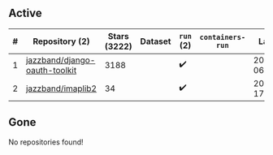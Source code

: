 ## Active
| # | Repository (2) | Stars (3222) | Dataset | `run` (2) | `containers-run` | Last Modified |
| --- | --- | --- | --- | --- | --- | --- |
| 1 | [jazzband/django-oauth-toolkit](https://github.com/jazzband/django-oauth-toolkit) | 3188 |  | :heavy_check_mark: |  | 2025-01-22 06:17:30+00:00 |
| 2 | [jazzband/imaplib2](https://github.com/jazzband/imaplib2) | 34 |  | :heavy_check_mark: |  | 2025-01-27 17:45:33+00:00 |

## Gone
No repositories found!
